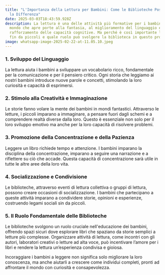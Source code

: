 ```yaml
---
title: "L'Importanza della Lettura per Bambini: Come le Biblioteche Possono Fare
  la Differenza"
date: 2025-03-03T18:43:59.928Z
description: La lettura è una delle attività più formative per i bambini, un
  mondo che apre porte alla fantasia, al miglioramento del linguaggio e al
  rafforzamento delle capacità cognitive. Ma perché è così importante leggere
  fin da piccoli e quale ruolo può svolgere la biblioteca in questo processo?
image: whatsapp-image-2025-02-22-at-11.05.10.jpeg
---
```


### 1. **Sviluppo del Linguaggio**
La lettura aiuta i bambini a sviluppare un vocabolario ricco, fondamentale per la comunicazione e per il pensiero critico. Ogni storia che leggiamo ai nostri bambini introduce nuove parole e concetti, stimolando la loro curiosità e capacità di esprimersi.

### 2. **Stimolo alla Creatività e Immaginazione**
Le storie fanno volare la mente dei bambini in mondi fantastici. Attraverso le letture, i piccoli imparano a immaginare, a pensare fuori dagli schemi e a comprendere realtà diverse dalla loro. Questo è essenziale non solo per il loro sviluppo emotivo ma anche per la loro capacità di risolvere problemi.

### 3. **Promozione della Concentrazione e della Pazienza**
Leggere un libro richiede tempo e attenzione. I bambini imparano la disciplina della concentrazione, imparano a seguire una narrazione e a riflettere su ciò che accade. Questa capacità di concentrazione sarà utile in tutte le altre aree della loro vita.

### 4. **Socializzazione e Condivisione**
Le biblioteche, attraverso eventi di lettura collettiva o gruppi di lettura, possono creare occasioni di socializzazione. I bambini che partecipano a queste attività imparano a condividere storie, opinioni e esperienze, costruendo legami sociali sin da piccoli.

### 5. **Il Ruolo Fondamentale delle Biblioteche**
Le biblioteche svolgono un ruolo cruciale nell'educazione dei bambini, offrendo spazi sicuri dove esplorare libri che spaziano da storie semplici a letture più complesse. Organizzare attività di lettura, come incontri con gli autori, laboratori creativi o letture ad alta voce, può incentivare l’amore per i libri e rendere la lettura un’esperienza condivisa e gioiosa.

Incoraggiare i bambini a leggere non significa solo migliorare la loro conoscenza, ma anche aiutarli a crescere come individui completi, pronti ad affrontare il mondo con curiosità e consapevolezza.
